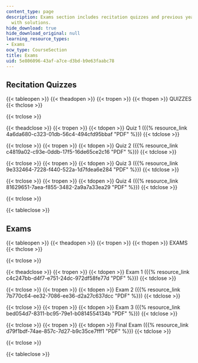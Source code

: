 ```yaml
---
content_type: page
description: Exams section includes recitation quizzes and previous year exams along
  with solutions.
hide_download: true
hide_download_original: null
learning_resource_types:
- Exams
ocw_type: CourseSection
title: Exams
uid: 5e806096-43af-a7ce-d3bd-b9e63faabc78
---
```


Recitation Quizzes
------------------

{{< tableopen >}}
{{< theadopen >}}
{{< tropen >}}
{{< thopen >}}
QUIZZES
{{< thclose >}}

{{< trclose >}}

{{< theadclose >}}
{{< tropen >}}
{{< tdopen >}}
Quiz 1 ({{% resource_link 4a6da680-c323-01db-56c4-494cfd95bbaf "PDF" %}})
{{< tdclose >}}

{{< trclose >}}
{{< tropen >}}
{{< tdopen >}}
Quiz 2 ({{% resource_link c4819a02-c93e-0ddb-17f5-16de65ce2c16 "PDF" %}})
{{< tdclose >}}

{{< trclose >}}
{{< tropen >}}
{{< tdopen >}}
Quiz 3 ({{% resource_link 9e332464-7228-f440-522a-1d7fdea6e284 "PDF" %}})
{{< tdclose >}}

{{< trclose >}}
{{< tropen >}}
{{< tdopen >}}
Quiz 4 ({{% resource_link 81629651-7aea-f855-3482-2a9a7a33ea29 "PDF" %}})
{{< tdclose >}}

{{< trclose >}}

{{< tableclose >}}

Exams
-----

{{< tableopen >}}
{{< theadopen >}}
{{< tropen >}}
{{< thopen >}}
EXAMS
{{< thclose >}}

{{< trclose >}}

{{< theadclose >}}
{{< tropen >}}
{{< tdopen >}}
Exam 1 ({{% resource_link c4c247bb-d4f7-e751-24dc-972df58fe77d "PDF" %}})
{{< tdclose >}}

{{< trclose >}}
{{< tropen >}}
{{< tdopen >}}
Exam 2 ({{% resource_link 7b770c64-ee32-7086-ee36-d2a27c637dcc "PDF" %}})
{{< tdclose >}}

{{< trclose >}}
{{< tropen >}}
{{< tdopen >}}
Exam 3 ({{% resource_link bed054d7-8311-bc95-79e1-b0814554134b "PDF" %}})
{{< tdclose >}}

{{< trclose >}}
{{< tropen >}}
{{< tdopen >}}
Final Exam ({{% resource_link d79f1bdf-74ae-857c-7d27-b9c35ce7fff1 "PDF" %}})
{{< tdclose >}}

{{< trclose >}}

{{< tableclose >}}